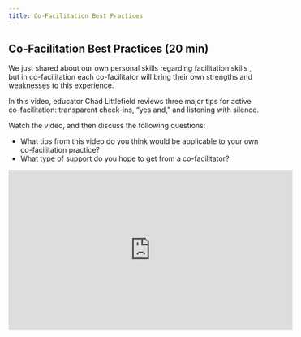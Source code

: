 ```yaml
---
title: Co-Facilitation Best Practices
---
```


## Co-Facilitation Best Practices (20 min)

We just shared about our own personal skills regarding facilitation skills , but in co-facilitation each co-facilitator will bring their own strengths and weaknesses to this experience.

In this video, educator Chad Littlefield reviews three major tips for active co-facilitation: transparent check-ins, “yes and,” and listening with silence. 

Watch the video, and then discuss the following questions:


* What tips from this video do you think would be applicable to your own co-facilitation practice?
* What type of support do you hope to get from a co-facilitator?

<iframe width="560" height="315" src="https://www.youtube.com/embed/4UmqvdlNmjI?start=63" title="YouTube video player" frameborder="0" allow="accelerometer; autoplay; clipboard-write; encrypted-media; gyroscope; picture-in-picture" allowfullscreen></iframe>

